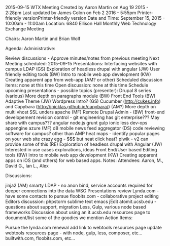 2015-09-15 WTX Meeting
Created by Aaron Martin on Aug 19 2015 - 2:28pm 
Last updated by James Colon on Feb 2 2016 - 5:55pm
Printer-friendly versionPrinter-friendly version
Date and Time: September 15, 2015 - 10:00am - 11:00am
Location:  6840 Ellison Hall
Monthly Web Technology Exchange Meeting

Chairs: Aaron Martin and Brian Wolf

Agenda: 
Administrative:

Review discussions - Approve minutes/notes from previous meeting
Next Meeting scheduled: 2015-09-15
Presentations:
Interfacing websites with campus LDAP (GS)
Exploration of headless drupal with angular (JW)
User friendly editing tools (BW)
Intro to mobile web app development (KW)
Creating apparent app from web-app (AM? or other)
Scheduled discussion items:
none at this time
Open discussion:
none at this time
Schedule upcoming presentations - possible topics (presenter):
Drupal 8 series (various)
More depth on paragraphs module (BW)
Front End Tools (BW)
Adaptive Theme (JW)
Wordpress Intro? (GS)
Cucumber (http://cukes.info) and Capybara (http://jnicklas.github.io/capybara/) (AM?)
More depth on multi vhost SSL unders apache (MF)
Remote Drupal Admin - (BW)
front-end developement
revision control - git
engineering has git enterprise???  May share with campus???
angular
node.js
grunt
gulp
ionic
less
dev-ops
appengine
azure (MF)
d8
mobile news feed aggregator (DS)
code reviewing software for campus?  other than AMP
heat maps - identify popular pages on your web site
crazy egg - $$$ but neat
click heat?
piwik - v2 can provide some of this (RE)
Exploration of headless drupal with Angular (JW)
Interested in use cases explorations, ideas
Front End/User based Editing tools (BW)
Intro to mobile web app development (KW)
Creating apparent apps on iOS (and others) for web based apps.
Notes: 
Attendees: Aaron, M., David G., Ian L., Alex

Discussions:

jinja2 (AM)
smarty
​LDAP - no anon bind, service accounts required for deeper connections into the data
WSG Presentations review
Lynda.com - have some contacts to pursue
floobits.com - collaborative project editing
Editors discussion:
​phpstorm
sublime text
emacs
jEdit
​atom
​it.ucsb.edu - questions about support, migration
Less, Gulp, various node based frameworks
Discussion about using an it.ucsb.edu resources page to document/list some of the goodies we mention
Action Items:

Pursue the lynda.com renewal
add link to webtools resources page
update webtools resources page - with node, gulp, less, composer, etc...  builtwith.com, floobits.com, etc...
